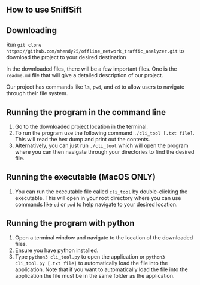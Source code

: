 ## How to use SniffSift

## Downloading

Run `git clone https://github.com/mhendy25/offline_network_traffic_analyzer.git` to download the project to your desired destination

In the downloaded files, there will be a few important files. One is the `readme.md` file that will give a detailed description of our project.

Our project has commands like `ls`, `pwd`, and `cd` to allow users to navigate through their file system.


## Running the program in the command line
1. Go to the downloaded project location in the terminal.
2. To run the program use the following command `./cli_tool [.txt file]`. This will read the hex dump and print out the contents.
3. Alternatively, you can just run `./cli_tool` which will open the program where you can then navigate through your directories to find the desired file.

## Running the executable (MacOS ONLY)
1. You can run the executable file called `cli_tool` by double-clicking the executable. This will open in your root directory where you can use commands like `cd` or `pwd` to help navigate to your desired location.

## Running the program with python
1. Open a terminal window and navigate to the location of the downloaded files.
2. Ensure you have python installed.
3. Type `python3 cli_tool.py` to open the application or `python3 cli_tool.py [.txt file]` to automatically load the file into the application. Note that if you want to automatically load the file into the application the file must be in the same folder as the application.
